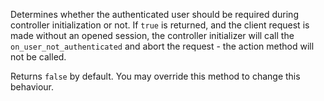 Determines whether the authenticated user should be required during controller initialization or not. If `true` is returned, and the client request is made without an opened session, the controller initializer will call the `on_user_not_authenticated` and abort the request - the action method will not be called.

Returns `false` by default. You may override this method to change this behaviour.
